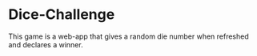# Dice-Challenge

This game is a web-app that gives a random die number when refreshed and declares a winner.

